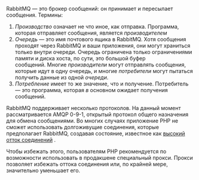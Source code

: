 RabbitMQ — это брокер сообщений: он принимает и пересылает сообщения.
Термины:
1) _Производство_ означает не что иное, как отправка. Программа, которая отправляет сообщения, является _производителем_
2) _Очередь_ — это имя почтового ящика в RabbitMQ. Хотя сообщения проходят через RabbitMQ и ваши приложения, они могут храниться только внутри очереди. Очередь ограничена только ограничениями памяти и диска хоста, по сути, это большой буфер сообщений. Многие _производители_ могут отправлять сообщения, которые идут в одну очередь, и многие _потребители_ могут пытаться получить данные из одной _очереди_.
3) _Потребление_ имеет то же значение, что и получение. Потребитель — это программа, которая _в_ основном ожидает получения сообщений.

RabbitMQ поддерживает несколько протоколов. На данный момент рассматривается AMQP 0-9-1, открытый протокол общего назначения для обмена сообщениями. Во многих случаях приложение PHP не сможет использовать долгоживущие соединения, которые предполагает RabbitMQ, создавая состояние, известное как [высокий отток соединений](https://www.rabbitmq.com/connections.html#high-connection-churn) .

Чтобы избежать этого, пользователям PHP рекомендуется по возможности использовать в продакшене специальный прокси. Прокси позволяет избежать оттока соединения или, по крайней мере, значительно уменьшает его.